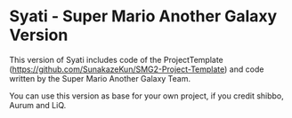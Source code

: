 # Syati - Super Mario Another Galaxy Version
This version of Syati includes code of the ProjectTemplate (https://github.com/SunakazeKun/SMG2-Project-Template) and code written by the Super Mario Another Galaxy Team.

You can use this version as base for your own project, if you credit shibbo, Aurum and LiQ.